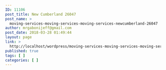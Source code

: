 ```yaml
---
ID: 11106
post_title: New Cumberland 26047
post_name: >
  moving-services-moving-services-moving-services-newcumberland-26047
author: mrgabonijeff@gmail.com
post_date: 2018-03-28 01:49:44
layout: page
link: >
  http://localhost/wordpress/moving-services-moving-services-moving-services-newcumberland-26047/
published: true
tags: [ ]
categories: [ ]
---
```

